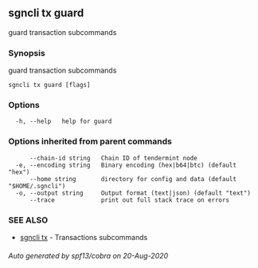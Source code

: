 ## sgncli tx guard

guard transaction subcommands

### Synopsis

guard transaction subcommands

```
sgncli tx guard [flags]
```

### Options

```
  -h, --help   help for guard
```

### Options inherited from parent commands

```
      --chain-id string   Chain ID of tendermint node
  -e, --encoding string   Binary encoding (hex|b64|btc) (default "hex")
      --home string       directory for config and data (default "$HOME/.sgncli")
  -o, --output string     Output format (text|json) (default "text")
      --trace             print out full stack trace on errors
```

### SEE ALSO

* [sgncli tx](sgncli_tx.md)	 - Transactions subcommands

###### Auto generated by spf13/cobra on 20-Aug-2020
